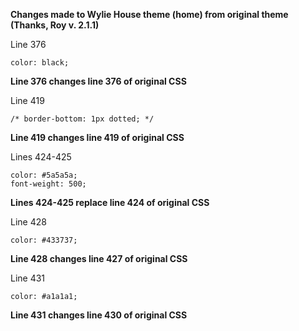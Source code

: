 **Changes made to Wylie House theme (home) from original theme (Thanks, Roy v. 2.1.1)**

Line 376

```
color: black;
```

**Line 376 changes line 376 of original CSS**

Line 419

```
/* border-bottom: 1px dotted; */
```

**Line 419 changes line 419 of original CSS**

Lines 424-425

```
color: #5a5a5a;
font-weight: 500;
```

**Lines 424-425 replace line 424 of original CSS**

Line 428

```
color: #433737;
```

**Line 428 changes line 427 of original CSS**

Line 431

```
color: #a1a1a1;
```

**Line 431 changes line 430 of original CSS**

